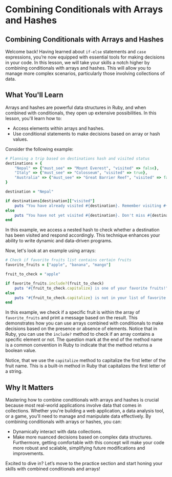 # Combining Conditionals with Arrays and Hashes

## Combining Conditionals with Arrays and Hashes
Welcome back! Having learned about `if-else` statements and `case` expressions, you’re now equipped with essential tools for making decisions in your code. In this lesson, we will take your skills a notch higher by combining conditionals with arrays and hashes. This will allow you to manage more complex scenarios, particularly those involving collections of data.

## What You'll Learn
Arrays and hashes are powerful data structures in Ruby, and when combined with conditionals, they open up extensive possibilities. In this lesson, you'll learn how to:

- Access elements within arrays and hashes.
- Use conditional statements to make decisions based on array or hash values.

Consider the following example:

```Ruby
# Planning a trip based on destinations hash and visited status
destinations = {
    "Nepal" => {"must_see" => "Mount Everest", "visited" => false},
    "Italy" => {"must_see" => "Colosseum", "visited" => true},
    "Australia" => {"must_see" => "Great Barrier Reef", "visited" => false}
}

destination = "Nepal"

if destinations[destination]["visited"]
    puts "You have already visited #{destination}. Remember visiting #{destinations[destination]['must_see']}?"
else
    puts "You have not yet visited #{destination}. Don't miss #{destinations[destination]['must_see']}!"
end
```

In this example, we access a nested hash to check whether a destination has been visited and respond accordingly. This technique enhances your ability to write dynamic and data-driven programs.

Now, let's look at an example using arrays:

```Ruby
# Check if favorite fruits list contains certain fruits
favorite_fruits = ["apple", "banana", "mango"]

fruit_to_check = "apple"

if favorite_fruits.include?(fruit_to_check)
    puts "#{fruit_to_check.capitalize} is one of your favorite fruits!" # The capitalize method capitalizes the first letter of the string
else
    puts "#{fruit_to_check.capitalize} is not in your list of favorite fruits."
end
```

In this example, we check if a specific fruit is within the array of `favorite_fruits` and print a message based on the result. This demonstrates how you can use arrays combined with conditionals to make decisions based on the presence or absence of elements. Notice that in Ruby, you can use the `include?` method to check if an array contains a specific element or not. The question mark at the end of the method name is a common convention in Ruby to indicate that the method returns a boolean value.

Notice, that we use the `capitalize` method to capitalize the first letter of the fruit name. This is a built-in method in Ruby that capitalizes the first letter of a string.

## Why It Matters
Mastering how to combine conditionals with arrays and hashes is crucial because most real-world applications involve data that comes in collections. Whether you're building a web application, a data analysis tool, or a game, you'll need to manage and manipulate data effectively. By combining conditionals with arrays or hashes, you can:

- Dynamically interact with data collections.
- Make more nuanced decisions based on complex data structures.
Furthermore, getting comfortable with this concept will make your code more robust and scalable, simplifying future modifications and improvements.

Excited to dive in? Let’s move to the practice section and start honing your skills with combined conditionals and arrays!
